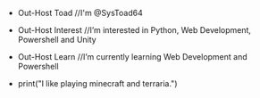 - Out-Host Toad //I'm @SysToad64
- Out-Host Interest //I’m interested in Python, Web Development, Powershell and Unity
- Out-Host Learn //I’m currently learning Web Development and Powershell

- print("I like playing minecraft and terraria.")
<!---
SysToad64/SysToad64 is a ✨ special ✨ repository because its `README.md` (this file) appears on your GitHub profile.
You can click the Preview link to take a look at your changes.
--->
